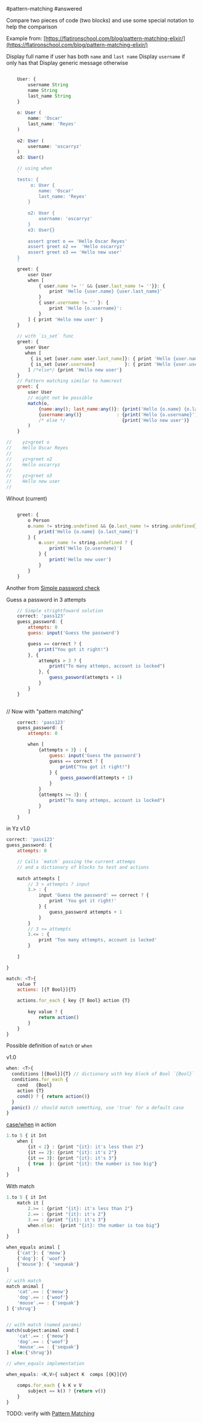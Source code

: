 #pattern-matching
#answered 

Compare two pieces of code (two blocks) and use some special notation to help the comparison

Example from: 
[https://flatironschool.com/blog/pattern-matching-elixir/](https://flatironschool.com/blog/pattern-matching-elixir/)

Display full name if user has both `name` and `last name`
Display `username` if only has that
Display generic message otherwise

```javascript

    User: {
        username String
        name String
        last_name String
    }
    
    o: User (
        name: 'Oscar'
        last_name: 'Reyes'
    )
    
    o2: User (
        username: 'oscarryz'
    )
    o3: User()

    // using when
    `
    tests: {
         o: User {
            name: 'Oscar'
            last_name: 'Reyes'
        }
        
        o2: User {
            username: 'oscarryz'
        }
        o3: User{}
        
        assert greet o == 'Hello Oscar Reyes'
        assert greet o2 ==  'Hello oscarryz'
        assert greet o3 == 'Hello new user'
    }
    `
    greet: {
        user User
        when [
            { user.name != '' && {user.last_name != ''}}: {
                print 'Hello {user.name} {user.last_name}'
            }
            { user.username != '' }: {
                print 'Hello {o.username}': 
            }
        ] { print 'Hello new user' }
    }
    
    // with `is_set` func
    greet: {
       user User
       when [
         { is_set [user.name user.last_name]}: { print 'Hello {user.name} {user.last_name}' }
         { is_set [user.username]           }: { print 'Hello {user.username}               }
        ] /*else*/ {print 'Hello new user'}
    }
    // Pattern matching similar to hamcrest
    greet: {
        user User
        // might not be possible
        match(o,
            {name:any(); last_name:any()}: {print('Hello {o.name} {o.last_name}')}
            {username:any()}             : {print('Hello {o.username}')}
            /* else */                     {print('Hello new user')}
        )
    }

//    yz>greet o 
//    Hello Oscar Reyes
//    
//    yz>greet o2 
//    Hello oscarryz
//
//    yz>greet o3 
//    Hello new user
//


```

Wihout (current)

```javascript

    greet: {
        o Person
        o.name != string.undefined && {o.last_name != string.undefined} ? {
            print('Hello {o.name} {o.last_name}')
        } {
            o.user_name != string.undefined ? {
                print('Hello {o.username}')
            } {
                print('Hello new user')
            }
        }
    }

```
Another from [Simple password check](https://gist.github.com/oscarryz/4b182cf7a8a696f4acdee38159f003e6)

Guess a password in 3 attempts 

```javascript
    // Simple strightfoward solution
    correct: 'pass123'
    guess_password: {
        attempts: 0
        guess: input('Guess the password')

        guess == correct ? {
            print("You got it right!")
        }, {
            attempts > 3 ? {
                print("To many attemps, account is locked")
            }, {
                guess_pasword(attempts + 1)
            }
        }
    }
    
```

 // Now with "pattern matching"
```javascript
    correct: 'pass123'
    guess_password: {
        attempts: 0

        when [ 
            {attempts < 3} : {
                guess: input('Guess the password')
                guess == correct ? {
                    print("You got it right!")
                } {
                    guess_pasword(attempts + 1)
                }
            } 
            {attempts >= 3}: {
                print("To many attemps, account is locked")
            }
        ]
    }

```

in Yz v1.0 
```javascript
correct: 'pass123'
guess_password: {
    attempts: 0

    // Calls `match` passing the current attemps 
    // and a dictionary of blocks to test and actions
    
    match attempts [
        // 3 > attempts ? input
        3.> : {
            input 'Guess the password' == correct ? {
                print 'You got it right!'
            } {
                guess_password attempts + 1
            }
        }
        // 3 <= attempts
        3.<= : {
            print 'Too many attempts, account is locked'
        }
        
    ]

}

match: <T>{
    value T
    actions: [{T Bool}]{T}

    actions.for_each { key {T Bool} action {T}
    
        key value ? {
            return action()
        } 
    }
}
```

Possible definition of `match`  or `when`

v1.0
```js
when: <T>{
  conditions [{Bool}]{T} // dictionary with key block of Bool `{Bool}` and block of T `{T}` as valuej
  conditions.for_each { 
    cond   {Bool}
    action {T}
    cond() ? { return action()}
  }
  panic() // should match something, use 'true' for a default case
} 
```

[case/when](https://arturo-lang.io/playground/?example=conditional%20structures%20-%20case%20when) in action
```js
1.to 5 { it Int
    when [
        {it < 2} : {print "{it}: it's less than 2"}
        {it == 2}: {print "{it}: it's 2"}
        {it == 3}: {print "{it}: it's 3"}
        { true  }: {print "{it}: the number is too big"}
    ]
}
```

With match 
```javascript
1.to 5 { it Int
    match it [
        2.>= : {print "{it}: it's less than 2"}
        2.== : {print "{it}: it's 2"} 
        3.== : {print "{it}: it's 3"} 
        when.else:  {print "{it}: the number is too big"}
    ]
}
```


```js
when_equals animal [
    {'cat'}: { 'meow'}
    {'dog'}: { 'woof'}
    {'mouse'}: { 'sequeak'}
]

// with match
match animal [
    'cat'.== : {'meow'}
    'dog'.== : {'woof'}
    'mouse'.== : {'sequak'}
] {'shrug'}


// with match (named params)
match(subject:animal cond:[
    'cat'.== : {'meow'}
    'dog'.== : {'woof'}
    'mouse'.== : {'sequak'}
] else:{'shrug'})

// when_equals implementation

when_equals: <K,V>{ subject K  comps [{K}]{V}

    comps.for_each { k K v V
        subject == k() ? {return v()}
    }
}
```


TODO: verify with [Pattern Matching](Questions/solved/Pattern%20Matching.md)